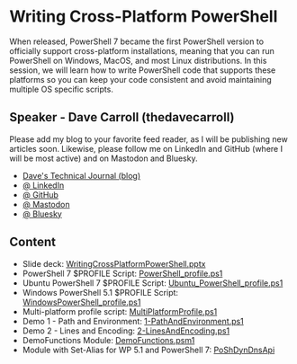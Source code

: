 # Writing Cross-Platform PowerShell

When released, PowerShell 7 became the first PowerShell version to officially support cross-platform installations, meaning that you can run PowerShell on Windows, MacOS, and most Linux distributions.
In this session, we will learn how to write PowerShell code that supports these platforms so you can keep your code consistent and avoid maintaining multiple OS specific scripts.

## Speaker - Dave Carroll (thedavecarroll)

Please add my blog to your favorite feed reader, as I will be publishing new articles soon.
Likewise, please follow me on LinkedIn and GitHub (where I will be most active)
and on Mastodon and Bluesky.

- [Dave's Technical Journal (blog)](https://thedavecarroll.com/)
- [@ LinkedIn](https://www.linkedin.com/in/thedavecarroll/)
- [@ GitHub](https://github.com/thedavecarroll)
- [@ Mastodon](https://fosstodon.org/@thedavecarroll)
- [@ Bluesky](https://bsky.app/profile/thedavecarroll.com)

## Content

- Slide deck: [WritingCrossPlatformPowerShell.pptx](WritingCrossPlatformPowerShell.pptx)
- PowerShell 7 $PROFILE Script: [PowerShell_profile.ps1](PowerShell_profile.ps1)
- Ubuntu PowerShell 7 $PROFILE Script: [Ubuntu_PowerShell_profile.ps1](Ubuntu_PowerShell_profile.ps1)
- Windows PowerShell 5.1 $PROFILE Script: [WindowsPowerShell_profile.ps1](WindowsPowerShell_profile.ps1)
- Multi-platform profile script: [MultiPlatformProfile.ps1](MultiPlatformProfile.ps1)
- Demo 1 - Path and Environment: [1-PathAndEnvironment.ps1](1-PathAndEnvironment)
- Demo 2 - Lines and Encoding: [2-LinesAndEncoding.ps1](2-LinesAndEncoding.ps1)
- DemoFunctions Module: [DemoFunctions.psm1](DemoFunctions.psm1)
- Module with Set-Alias for WP 5.1 and PowerShell 7: [PoShDynDnsApi](PoShDynDnsApi)
